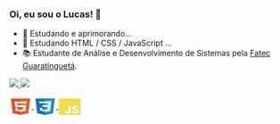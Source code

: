 ### Oi, eu sou o Lucas! 👋


- 🔭 Estudando e aprimorando...
- 🌱 Estudando HTML / CSS / JavaScript ...
- 📚 Estudante de Análise e Desenvolvimento de Sistemas pela [Fatec Guaratinguetá](http://www.fatecguaratingueta.edu.br/).

 <div>
  <a href="https://github.com/lucassb15">
  <img height="180em" src="https://github-readme-stats.vercel.app/api?username=lucassb15&show_icons=true&theme=dracula&include_all_commits=true&count_private=true"/>
  <img height="180em" src="https://github-readme-stats.vercel.app/api/top-langs/?username=lucassb15&layout=compact&langs_count=7&theme=dracula"/>
</div>
 <br>
  

<img align="center" alt="Rafa-HTML" height="30" width="40" src="https://raw.githubusercontent.com/devicons/devicon/master/icons/html5/html5-original.svg">
<img align="center" alt="Rafa-CSS" height="30" width="40" src="https://raw.githubusercontent.com/devicons/devicon/master/icons/css3/css3-original.svg">
<img align="center" alt="Rafa-Js" height="30" width="40" src="https://raw.githubusercontent.com/devicons/devicon/master/icons/javascript/javascript-plain.svg">
